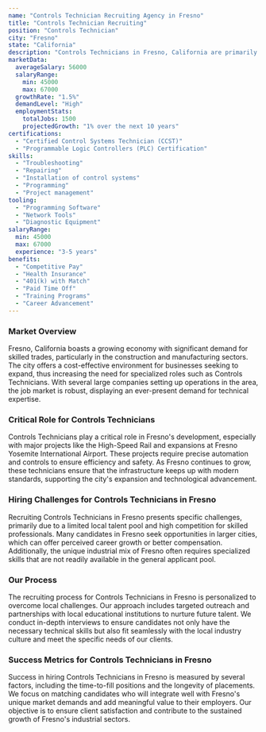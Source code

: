 ```yaml
---
name: "Controls Technician Recruiting Agency in Fresno"
title: "Controls Technician Recruiting"
position: "Controls Technician"
city: "Fresno"
state: "California"
description: "Controls Technicians in Fresno, California are primarily responsible for the repair, installation, and troubleshooting of industrial control systems."
marketData:
  averageSalary: 56000
  salaryRange:
    min: 45000
    max: 67000
  growthRate: "1.5%"
  demandLevel: "High"
  employmentStats:
    totalJobs: 1500
    projectedGrowth: "1% over the next 10 years"
certifications:
  - "Certified Control Systems Technician (CCST)"
  - "Programmable Logic Controllers (PLC) Certification"
skills:
  - "Troubleshooting"
  - "Repairing"
  - "Installation of control systems"
  - "Programming"
  - "Project management"
tooling:
  - "Programming Software"
  - "Network Tools"
  - "Diagnostic Equipment"
salaryRange:
  min: 45000
  max: 67000
  experience: "3-5 years"
benefits:
  - "Competitive Pay"
  - "Health Insurance"
  - "401(k) with Match"
  - "Paid Time Off"
  - "Training Programs"
  - "Career Advancement"
---
```


### Market Overview
Fresno, California boasts a growing economy with significant demand for skilled trades, particularly in the construction and manufacturing sectors. The city offers a cost-effective environment for businesses seeking to expand, thus increasing the need for specialized roles such as Controls Technicians. With several large companies setting up operations in the area, the job market is robust, displaying an ever-present demand for technical expertise.

### Critical Role for Controls Technicians
Controls Technicians play a critical role in Fresno's development, especially with major projects like the High-Speed Rail and expansions at Fresno Yosemite International Airport. These projects require precise automation and controls to ensure efficiency and safety. As Fresno continues to grow, these technicians ensure that the infrastructure keeps up with modern standards, supporting the city's expansion and technological advancement.

### Hiring Challenges for Controls Technicians in Fresno
Recruiting Controls Technicians in Fresno presents specific challenges, primarily due to a limited local talent pool and high competition for skilled professionals. Many candidates in Fresno seek opportunities in larger cities, which can offer perceived career growth or better compensation. Additionally, the unique industrial mix of Fresno often requires specialized skills that are not readily available in the general applicant pool.

### Our Process
The recruiting process for Controls Technicians in Fresno is personalized to overcome local challenges. Our approach includes targeted outreach and partnerships with local educational institutions to nurture future talent. We conduct in-depth interviews to ensure candidates not only have the necessary technical skills but also fit seamlessly with the local industry culture and meet the specific needs of our clients.

### Success Metrics for Controls Technicians in Fresno
Success in hiring Controls Technicians in Fresno is measured by several factors, including the time-to-fill positions and the longevity of placements. We focus on matching candidates who will integrate well with Fresno's unique market demands and add meaningful value to their employers. Our objective is to ensure client satisfaction and contribute to the sustained growth of Fresno's industrial sectors.